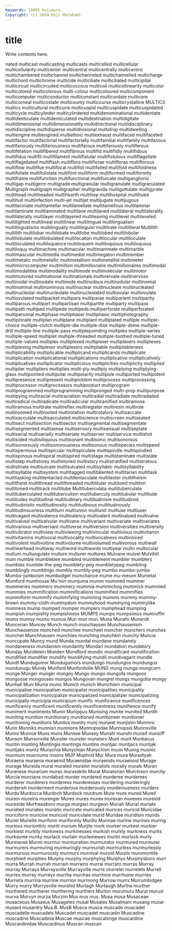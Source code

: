 ```yaml
---
Keywords: 18095 kojimura
Copyright: (C) 2024 Koji Murakami
---
```


# title

Write contents here.



nated multicast multicasting multicasts multicelled multicellular multicellularity
multicenter multicentral multicentrally multicentric multichambered multichannel multichanneled multichannelled multicharge multichord
multichrome multicide multiciliate multiciliated multicipital multicircuit multicircuited multicoccous multicoil multicollinearity
multicolor multicolored multicolorous multi-colour multicoloured multicomponent multicomputer multiconductor multiconstant multicordate
multicore multicorneal multicostate multicounty multicourse multicrystalline MULTICS multics multicultural multicurie
multicuspid multicuspidate multicuspidated multicycle multicylinder multicylindered multidenominational multidentate multidenticulate multidenticulated
multidestination multidigitate multidimensional multidimensionality multidirectional multidisciplinary multidiscipline multidisperse multidivisional multidrop
multidwelling multiengine multiengined multiethnic multiexhaust multifaced multifaceted multifactor multifactorial multifactorially
multifamilial multifamily multifarious multifariously multifariousness multifarous multifarously multiferous multifetation multifibered
multifibrous multifid multifidly multifidous multifidus multifil multifilament multifistular multifistulous multiflagellate
multiflagellated multiflash multiflora multiflorae multifloras multiflorous multiflow multiflue multifocal multifoil
multifoiled multifold multifoldness multifoliate multifoliolate multifont multiform multiformed multiformity multiframe
multifunction multifunctional multifurcate multiganglionic multigap multigerm multigrade multigranular multigranulate multigranulated
Multigraph multigraph multigrapher multigravida multiguttulate multigyrate multihead multiheaded multihearth multihop
multihospital multihued multihull multiinfection multi-jet multijet multijugate multijugous multilaciniate multilamellar
multilamellate multilamellous multilaminar multilaminate multilaminated multilane multilaned multilateral multilaterality multilaterally
multilayer multilayered multileaving multilevel multileveled multilighted multilineal multilinear multilingual multilingualism
multilingualisms multilingually multilinguist multilirate multiliteral Multilith multilith multilobar multilobate multilobe
multilobed multilobular multilobulate multilobulated multilocation multilocular multiloculate multiloculated multiloquence multiloquent
multiloquious multiloquous multiloquy multimachine multimacular multimammate multimarble multimascular multimedia multimedial
multimegaton multimember multimetalic multimetallic multimetallism multimetallist multimeter multimicrocomputer multimillion multimillionaire
multimillionaires multimodal multimodalities multimodality multimode multimolecular multimotor multimotored multinational multinationals
multinervate multinervose multinodal multinodate multinode multinodous multinodular multinomial multinominal multinominous
multinuclear multinucleate multinucleated multinucleolar multinucleolate multinucleolated multiovular multiovulate multiovulated multipacket
multipara multiparae multiparient multiparity multiparous multipart multipartisan multipartite multiparty multipass
multipath multiped multipede multipeds multiperforate multiperforated multipersonal multiphase multiphaser multiphasic
multiphotography multipinnate multiplan multiplane multiplant multiplated multiple multiple-choice multiple-clutch multiple-die
multiple-disk multiple-dome multiple-drill multiple-line multiple-pass multiplepoinding multiples multiple-series multiple-speed multiplet
multiple-threaded multiple-toothed multiple-tuned multiple-valued multiplex multiplexed multiplexer multiplexers multiplexes multiplexing
multiplexor multiplexors multipliable multipliableness multiplicability multiplicable multiplicand multiplicands multiplicate multiplication
multiplicational multiplications multiplicative multiplicatively multiplicatives multiplicator multiplicious multiplicities multiplicity multiplied
multiplier multipliers multiplies multi-ply multiply multiplying multiplying-glass multipointed multipolar multipolarity
multipole multiported multipotent multipresence multipresent multiproblem multiprocess multiprocessing multiprocessor multiprocessors
multiproduct multiprogram multiprogrammed multiprogramming multipronged multi-prop multipurpose multipying multiracial multiracialism
multiradial multiradiate multiradiated multiradical multiradicate multiradicular multiramified multiramose multiramous multirate
multireflex multiregister multiresin multirole multiroomed multirooted multirotation multirotatory multisaccate multisacculate
multisacculated multiscience multiscreen multiseated multisect multisection multisector multisegmental multisegmentate multisegmented
multisense multisensory multisensual multiseptate multiserial multiserially multiseriate multiserver multiservice multishot
multisided multisiliquous multisonant multisonic multisonorous multisonorously multisonorousness multisonous multispecies multispeed
multispermous multispicular multispiculate multispindle multispindled multispinous multispiral multispired multistage multistaminate
multistate multistep multistorey multistoried multistory multistratified multistratous multistriate multisulcate multisulcated
multisyllabic multisyllability multisyllable multisystem multitagged multitalented multitarian multitask multitasking multitentacled
multitentaculate multitester multitheism multitheist multithread multithreaded multititular multitoed multiton multitoned
multitrack multitube Multituberculata multituberculate multituberculated multituberculism multituberculy multitubular multitude multitudes
multitudinal multitudinary multitudinism multitudinist multitudinistic multitudinosity multitudinous multitudinously multitudinousness multiturn
multiunion multiunit multiuse multiuser multivagant multivalence multivalency multivalent multivalued multivalve
multivalved multivalvular multivane multivariant multivariate multivariates multivarious multiversant multiverse multiversion
multiversities multiversity multivibrator multiview multiviewing multivincular multivious multivitamin multivitamins multivocal
multivocality multivocalness multivoiced multivolent multivoltine multivolume multivolumed multivorous multiwall multiwarhead
multiway multiword multiwords multiyear multo multocular multum multungulate multure multurer
multures Mulvane mulvel Mulvihill mum mumble mumblebee mumbled mumblement mumbler
mumblers mumbles mumble-the-peg mumblety-peg mumbletypeg mumbling mumblingly mumblings mumbly mumbly-peg
mumbo mumbo-jumbo Mumbo-jumboism mumbudget mumchance mume mu-meson Mumetal Mumford mumhouse
Mu'min mumjuma mumm mummed mummer mummeries mummers mummery mummia mummichog
mummick mummied mummies mummification mummifications mummified mummifies mummiform mummify mummifying
mumming mumms mummy mummy-brown mummy-cloth mummydom mummyhood mummying mummylike mumness
mump mumped mumper mumpers mumphead mumping mumpish mumpishly mumpishness MUMPS
mumps mumpsimus mumruffin mums mumsy mumu mumus Mun mun mun.
Muna Munafo Munandi Muncerian Muncey Munch munch munchausen Munchausenism Munchausenize
munched munchee muncheel muncher munchers munches munchet Munchhausen munchies munching
munchkin munchy Muncie muncupate Muncy mund Munda mundal mundane mundanely
mundaneness mundanism mundanity Mundari mundation mundatory Munday Mundelein Munden Mundford
mundic mundificant mundification mundified mundifier mundify mundifying mundil mundivagant mundle
Mundt Mundugumor Mundugumors mundungo mundungos mundungus mundunugu Mundy Munford Munfordville
MUNG mung munga mungcorn munge Munger munger mungey Mungo mungo
mungofa mungoos mungoose mungooses mungos Mungovan mungrel mungs munguba mungy
Munhall Muni Munia munic Munich munich Munichism municipal municipalise municipalism
municipalist municipalities municipality municipalization municipalize municipalized municipalizer municipalizing municipally municipia
municipium munific munificence munificences munificency munificent munificently munificentness munifience munify
muniment muniments Munin Munippus Munising munite munited Munith muniting munition
munitionary munitioned munitioneer munitioner munitioning munitions Munitus munity munj munjeet
munjistin Munmro Munn Munniks munnion munnions Munnopsidae Munnopsis Munnsville Munro
Munroe Muns muns Munsee Munsey Munshi munshi munsif munsiff Munson
Munsonville Munster munster munsters Munt munt Muntiacus muntin munting Muntingia
muntings muntins muntjac muntjacs muntjak muntjaks muntz Munychia Munychian Munychion
muon Muong muonic muonium muoniums muons MUP Muphrid Mur Mura
mura Muradiyah Muraena muraena muraenid Muraenidae muraenids muraenoid Murage murage
Muraida mural muraled muralist muralists murally murals Muran Muranese murarium
muras murasakite Murat Muratorian Murchison murchy Murcia murciana murdabad murder
murdered murderee murderees murderer murderers murderess murderesses murdering murderingly murderish
murderment murderous murderously murderousness murders Murdo Murdocca Murdoch Murdock murdrum
Mure mure mured Mureil murein mureins murenger Mures mures murex
murexan murexes murexid murexide Murfreesboro murga murgavi murgeon Muriah Murial
muriate muriated muriates muriatic muricate muricated murices muricid Muricidae muriciform
muricine muricoid muriculate murid Muridae muridism murids Muriel Murielle muriform
muriformly Murillo Murinae murine murines muring murinus murionitric muriti murium
Murjite murk murker murkest murkier murkiest murkily murkiness murkinesses murkish
murkly murkness murks murksome murky murlack murlain murlemewes murlin murlock
murly Murmansk Murmi murmur murmuration murmurator murmured murmurer murmurers murmuring
murmuringly murmurish murmurless murmurlessly murmurous murmurously murmurs murnival muroid Murols
muromontite murphied murphies Murphy murphy murphying Murphys Murphysboro murr murra
Murrah murrah murrain murrains murral murraro murras Murray murray Murraya
Murraysville Murrayville murre murrelet murrelets Murrell murres murrey murreys murrha
murrhas murrhine murrhuine murries Murrieta murrina murrine murrion murrnong Murrow
murrs Murrumbidgee Murry murry Murrysville murshid Murtagh Murtaugh Murtha murther
murthered murtherer murthering murthers Murton murumuru Murut muruxi murva Murvyn
murza Murzim Mus mus mus. Musa musa Musaceae musaceous Musaeus
Musagetes musal Musales Musalmani musang musar musard musardry Mus.B. MusB
Musca musca muscade muscadel muscadelle muscadels Muscadet muscadet muscadin Muscadine
muscadine Muscadinia Muscae muscae muscalonge muscardine Muscardinidae Muscardinus Muscari muscari
